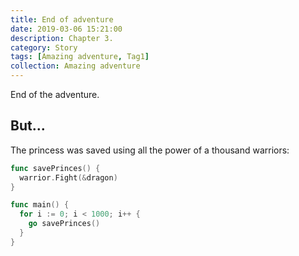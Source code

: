 ```yaml
---
title: End of adventure
date: 2019-03-06 15:21:00
description: Chapter 3.
category: Story
tags: [Amazing adventure, Tag1]
collection: Amazing adventure
---
```


End of the adventure.

## But...

The princess was saved using all the power of a thousand warriors:

```go
func savePrinces() {
  warrior.Fight(&dragon)
}

func main() {
  for i := 0; i < 1000; i++ {
    go savePrinces()
  }
}
```
